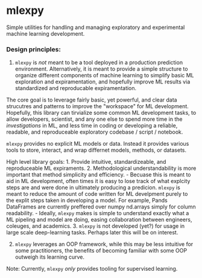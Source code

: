 # mlexpy
Simple utilities for handling and managing exploratory and experimental machine learning development.

### Design principles:
1. `mlexpy` is _not_ meant to be a tool deployed in a production prediction environment. Alternatively, it is meant to provide a simple structure to organize different components of machine learning to simplify basic ML exploration and expiramentation, and hopefully improve ML results via standardized and reproducable expiramentation. 

The core goal is to leverage fairly basic, yet powerful, and clear data strucutres and patterns to improve the "workspace" for ML development. Hopefully, this library can tirvialize some common ML development tasks, to allow developers, scientist, and any one else to spend more time in the _investigations_ in ML, and less time in coding or developing a reliable, readable, and reproduceable exploratory codebase / script / notebook.

`mlexpy` provides no explicit ML models or data. Instead it provides various tools to store, interact, and wrap differnet models, methods, or datasets.

High level library goals:
    1. Provide intuitive, standardizeable, and reproduceable ML expiraments.
    2. Methodological understandability is more important that method simplicity and efficiency. 
        - Becuase this is meant to aid in ML development, often times it is easy to lose track of what explcity steps are and were done in ultimately producing a predicion. `mlexpy` is meant to reduce the amount of code written for ML develpment purely to the explit steps taken in developing a model. For example, Pands DataFrames are currently preffered over numpy nd.arrays simply for column readability.
        - Ideally, `mlexpy` makes is simple to understand exactly what a ML pipeling and model are doing, easing collaboration between engineers, coleuges, and academics.
    3. `mlexpy` is not developed (yet?) for usage in large scale deep-learning tasks. Perhaps later this will be on interest.

2. `mlexpy` leverages an OOP framework, while this may be less intuitive for some practitioners, the benefits of becoming familiar with some OOP outweigh its learning curve.

Note: Currently, `mlexpy` _only_ provides tooling for supervised learning.


